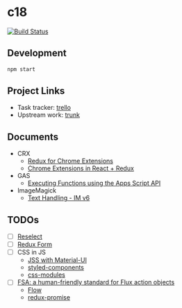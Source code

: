 # c18

[![Build Status](https://travis-ci.org/announce/c18.svg?branch=master)](https://travis-ci.org/announce/c18)

## Development

```bash
npm start
```

## Project Links

* Task tracker: [trello](https://trello.com/b/rgRTwohR)
* Upstream work: [trunk](https://github.com/announce/c18/compare/master...ymkjp:master)

## Documents

* CRX
  * [Redux for Chrome Extensions](https://robots.thoughtbot.com/redux-for-chrome-extensions)
  * [Chrome Extensions in React \+ Redux](https://medium.com/code-words/chrome-extensions-in-react-redux-88111d4c9f63)
* GAS
  * [Executing Functions using the Apps Script API](https://developers.google.com/apps-script/api/how-tos/execute)
* ImageMagick
  * [Text Handling \- IM v6](http://www.imagemagick.org/Usage/text/#label_bestfit)

## TODOs

* [ ] [Reselect](https://github.com/reduxjs/reselect)
* [ ] [Redux Form](https://redux-form.com/7.4.2/examples/)
* [ ] CSS in JS
  * [JSS with Material\-UI](https://material-ui.com/customization/css-in-js/)
  * [styled\-components](https://github.com/styled-components/styled-components)
  * [css\-modules](https://github.com/css-modules/css-modules)
* [ ] [FSA: a human\-friendly standard for Flux action objects](https://github.com/redux-utilities/flux-standard-action)
  * [Flow](https://flow.org/en/docs/react/redux/)
  * [redux\-promise](https://www.npmjs.com/package/redux-promise)
